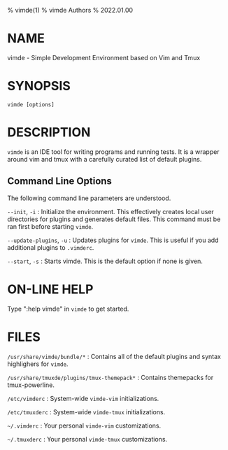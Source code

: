 % vimde(1) 
% vimde Authors 
% 2022.01.00

# NAME

vimde - Simple Development Environment based on Vim and Tmux

# SYNOPSIS

`vimde [options]`

# DESCRIPTION

`vimde` is an IDE tool for writing programs and running tests.  It is a wrapper 
around vim and tmux with a carefully curated list of default plugins.

## Command Line Options

The following command line parameters are understood.

`--init`, `-i`
: Initialize the environment.  This effectively creates local user directories 
  for plugins and generates default files. This command must be ran first 
  before starting `vimde`.  
  
`--update-plugins`, `-u`
: Updates plugins for `vimde`.  This is useful if you add additional plugins 
  to `.vimderc`.  

`--start`, `-s`
: Starts vimde.  This is the default option if none is given.

# ON-LINE HELP

Type ":help vimde" in `vimde` to get started. 

# FILES

`/usr/share/vimde/bundle/*` 
: Contains all of the default plugins and syntax highlighers for `vimde`.

`/usr/share/tmuxde/plugins/tmux-themepack*`
: Contains themepacks for tmux-powerline.  

`/etc/vimderc`
: System-wide `vimde-vim` initializations.

`/etc/tmuxderc`
: System-wide `vimde-tmux` initializations.

`~/.vimderc`
: Your personal `vimde-vim` customizations.

`~/.tmuxderc`
: Your personal `vimde-tmux` customizations.

